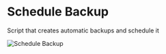 # Schedule Backup
Script that creates automatic backups and schedule it

![Schedule Backup](https://raw.githubusercontent.com/moraisaugusto/schedule_backup/media/schedule_backup.gif)
